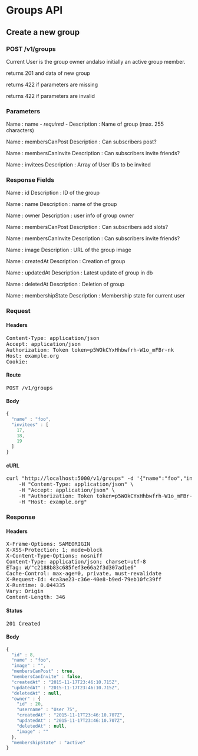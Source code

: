 # Groups API

## Create a new group

### POST /v1/groups

Current User is the group owner andalso initially an active group member.

returns 201 and data of new group

returns 422 if parameters are missing

returns 422 if parameters are invalid

### Parameters

Name : name *- required -*
Description : Name of group (max. 255 characters)

Name : membersCanPost
Description : Can subscribers post?

Name : membersCanInvite
Description : Can subscribers invite friends?

Name : invitees
Description : Array of User IDs to be invited


### Response Fields

Name : id
Description : ID of the group

Name : name
Description : name of the group

Name : owner
Description : user info of group owner

Name : membersCanPost
Description : Can subscribers add slots?

Name : membersCanInvite
Description : Can subscribers invite friends?

Name : image
Description : URL of the group image

Name : createdAt
Description : Creation of group

Name : updatedAt
Description : Latest update of group in db

Name : deletedAt
Description : Deletion of group

Name : membershipState
Description : Membership state for current user

### Request

#### Headers

<pre>Content-Type: application/json
Accept: application/json
Authorization: Token token=p5WOkCYxHhbwfrh-W1o_mFBr-nk
Host: example.org
Cookie: </pre>

#### Route

<pre>POST /v1/groups</pre>

#### Body
```javascript
{
  "name" : "foo",
  "invitees" : [
    17,
    18,
    19
  ]
}
```


#### cURL

<pre class="request">curl &quot;http://localhost:5000/v1/groups&quot; -d &#39;{&quot;name&quot;:&quot;foo&quot;,&quot;invitees&quot;:[17,18,19]}&#39; -X POST \
	-H &quot;Content-Type: application/json&quot; \
	-H &quot;Accept: application/json&quot; \
	-H &quot;Authorization: Token token=p5WOkCYxHhbwfrh-W1o_mFBr-nk&quot; \
	-H &quot;Host: example.org&quot;</pre>

### Response

#### Headers

<pre>X-Frame-Options: SAMEORIGIN
X-XSS-Protection: 1; mode=block
X-Content-Type-Options: nosniff
Content-Type: application/json; charset=utf-8
ETag: W/&quot;c2188b83c685fef3e66a2f3d307ad1e6&quot;
Cache-Control: max-age=0, private, must-revalidate
X-Request-Id: 4ca3ae23-c36e-40e8-b9ed-79eb10fc39ff
X-Runtime: 0.044335
Vary: Origin
Content-Length: 346</pre>

#### Status

<pre>201 Created</pre>

#### Body

```javascript
{
  "id" : 8,
  "name" : "foo",
  "image" : "",
  "membersCanPost" : true,
  "membersCanInvite" : false,
  "createdAt" : "2015-11-17T23:46:10.715Z",
  "updatedAt" : "2015-11-17T23:46:10.715Z",
  "deletedAt" : null,
  "owner" : {
    "id" : 20,
    "username" : "User 75",
    "createdAt" : "2015-11-17T23:46:10.707Z",
    "updatedAt" : "2015-11-17T23:46:10.707Z",
    "deletedAt" : null,
    "image" : ""
  },
  "membershipState" : "active"
}
```
